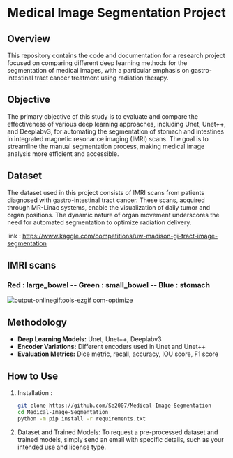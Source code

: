 # Medical Image Segmentation Project

## Overview

This repository contains the code and documentation for a research project focused on comparing different deep learning methods for the segmentation of medical images, with a particular emphasis on gastro-intestinal tract cancer treatment using radiation therapy.

## Objective

The primary objective of this study is to evaluate and compare the effectiveness of various deep learning approaches, including Unet, Unet++, and Deeplabv3, for automating the segmentation of stomach and intestines in integrated magnetic resonance imaging (IMRI) scans. The goal is to streamline the manual segmentation process, making medical image analysis more efficient and accessible.

## Dataset

The dataset used in this project consists of IMRI scans from patients diagnosed with gastro-intestinal tract cancer. These scans, acquired through MR-Linac systems, enable the visualization of daily tumor and organ positions. The dynamic nature of organ movement underscores the need for automated segmentation to optimize radiation delivery.

link : https://www.kaggle.com/competitions/uw-madison-gi-tract-image-segmentation

## IMRI scans 
### Red : large_bowel -- Green : small_bowel -- Blue : stomach
![output-onlinegiftools-ezgif com-optimize](https://github.com/Se2007/Medical-Image-Segmentation/assets/112750879/5b261c39-4642-41e0-9b45-f14e5d31e37f)

## Methodology

- **Deep Learning Models:** Unet, Unet++, Deeplabv3
- **Encoder Variations:** Different encoders used in Unet and Unet++
- **Evaluation Metrics:** Dice metric, recall, accuracy, IOU score, F1 score

## How to Use

1. Installation :

   ```bash
   git clone https://github.com/Se2007/Medical-Image-Segmentation
   cd Medical-Image-Segmentation
   python -m pip install -r requirements.txt

2. Dataset and Trained Models:
  To request a pre-processed dataset and trained models, simply send an email with specific details, such as your intended use and license type.

